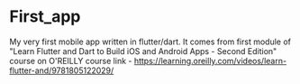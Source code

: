 # First_app

My very first mobile app written in flutter/dart. It comes from first module of "Learn Flutter and Dart to Build iOS and Android Apps - Second Edition" course on O'REILLY
course link - https://learning.oreilly.com/videos/learn-flutter-and/9781805122029/
